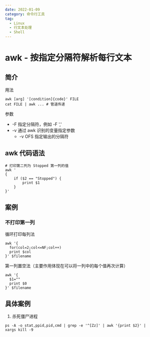 ```yaml
---
date: 2022-01-09
category: 命令行工具
tag:
  - Linux
  - 行文本处理
  - Shell
---
```


# awk - 按指定分隔符解析每行文本

## 简介

用法

```shell
awk [arg] '[condition]{code}' FILE
cat FILE | awk ... # 管道传递
```
参数
- -F 指定分隔符，例如 -F ','
- -v 通过 awk 识别的变量指定参数
  - -v OFS 指定输出的分隔符


## awk 代码语法
```shell
# 打印第二列为 Stopped 第一列的值
awk '
{
	if ($2 == "Stopped") {
		print $1
	}
}'
```

## 案例
### 不打印第一列
循环打印每列法
```shell
awk '{
  for(col=2;col<=NF;col++)
  print $col
}' $filename 
```
第一列置空法（主要作用体现在可以将一列中的每个值再次计算）
```shell
awk '{
  $1=""
  print $0
}' $filename
```

## 具体案例
1. 杀死僵尸进程
```shell
ps -A -o stat,ppid,pid,cmd | grep -e '^[Zz]' | awk '{print $2}' | xargs kill -9
```
